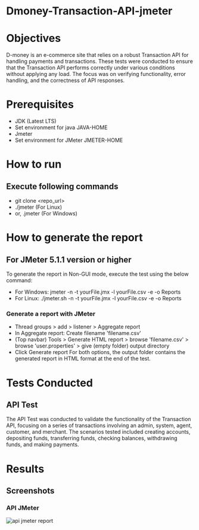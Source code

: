 # Dmoney-Transaction-API-jmeter
# Objectives
D-money is an e-commerce site that relies on a robust Transaction API for handling payments and transactions. These tests were conducted to ensure that the Transaction API performs correctly under various conditions without applying any load. The focus was on verifying functionality, error handling, and the correctness of API responses.
# Prerequisites
* JDK (Latest LTS)
* Set environment for java JAVA-HOME
* Jmeter
* Set environment for JMeter JMETER-HOME
# How to run
## Execute following commands
* git clone <repo_url>
* ./jmeter (For Linux)
* or, .jmeter (For Windows)
# How to generate the report
## For JMeter 5.1.1 version or higher
To generate the report in Non-GUI mode, execute the test using the below command:
* For Windows: jmeter -n -t yourFile.jmx -l yourFile.csv -e -o Reports
* For Linux: ./jmeter.sh -n -t yourFile.jmx -l yourFile.csv -e -o Reports
### Generate a report with JMeter
* Thread groups > add > listener > Aggregate report
* In Aggregate report: Create filename 'filename.csv'
* (Top navbar) Tools > Generate HTML report > browse 'filename.csv' > browse 'user.properties' > give (empty folder) output directory
* Click Generate report
For both options, the output folder contains the generated report in HTML format at the end of the test.
# Tests Conducted
## API Test
The API Test was conducted to validate the functionality of the Transaction API, focusing on a series of transactions involving an admin, system, agent, customer, and merchant. The scenarios tested included creating accounts, depositing funds, transferring funds, checking balances, withdrawing funds, and making payments.
# Results 
## Screenshots
### API JMeter 
![api jmeter report](https://i.postimg.cc/Y9q6jy49/api-jmeter-report.png) 
